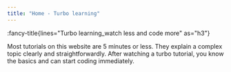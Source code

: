 ```yaml
---
title: "Home - Turbo learning"
---
```


:fancy-title{lines="Turbo learning_watch less and code more" as="h3"}

<section class="max-w-3xl text-xl">
  <p>Most tutorials on this website are 5 minutes or less. They explain a complex topic clearly and straightforwardly. After watching a turbo tutorial, you know the basics and can start coding immediately.</p>
</section>
